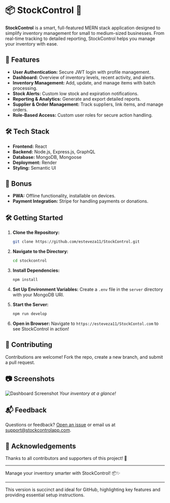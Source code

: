 # 📦 StockControl 🧠

**StockControl** is a smart, full-featured MERN stack application designed to simplify inventory management for small to medium-sized businesses. From real-time tracking to detailed reporting, StockControl helps you manage your inventory with ease.

## 🚀 Features

- **User Authentication:** Secure JWT login with profile management.
- **Dashboard:** Overview of inventory levels, recent activity, and alerts.
- **Inventory Management:** Add, update, and manage items with batch processing.
- **Stock Alerts:** Custom low stock and expiration notifications.
- **Reporting & Analytics:** Generate and export detailed reports.
- **Supplier & Order Management:** Track suppliers, link items, and manage orders.
- **Role-Based Access:** Custom user roles for secure action handling.

## 🛠 Tech Stack

- **Frontend:** React
- **Backend:** Node.js, Express.js, GraphQL
- **Database:** MongoDB, Mongoose
- **Deployment:** Render
- **Styling:** Semantic UI

## 🎁 Bonus

- **PWA:** Offline functionality, installable on devices.
- **Payment Integration:** Stripe for handling payments or donations.

## 🛠 Getting Started

1. **Clone the Repository:**
   ```bash
   git clone https://github.com/esteveza11/StockControl.git
   ```
2. **Navigate to the Directory:**
   ```bash
   cd stockcontrol
   ```
3. **Install Dependencies:**
   ```bash
   npm install
   ```
4. **Set Up Environment Variables:**
   Create a `.env` file in the `server` directory with your MongoDB URI.

5. **Start the Server:**
   ```bash
   npm run develop
   ```

6. **Open in Browser:**
   Navigate to `https://esteveza11/StockContol.com` to see StockControl in action!

## 🤝 Contributing

Contributions are welcome! Fork the repo, create a new branch, and submit a pull request.

## 📷 Screenshots

![Dashboard Screenshot](https://via.placeholder.com/800x400.png?text=Dashboard+Screenshot)
*Your inventory at a glance!*

## 📬 Feedback

Questions or feedback? [Open an issue](https://github.com/esteveza11/StockControl/issues) or email us at support@stockcontrolapp.com.

## 🎉 Acknowledgements

Thanks to all contributors and supporters of this project! 🙌

---

Manage your inventory smarter with StockControl! 📦✨

---

This version is succinct and ideal for GitHub, highlighting key features and providing essential setup instructions.